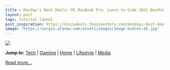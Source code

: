 ```yaml
---
title : Monday's Best Deals: M1 MacBook Pro, Learn to Code 2021 Bundle, Persona 5 Strikers, Stainless Steel Stock Pots, Lisa Frank Cosmetics, Callaway Golf Sale, and More
layout: post
tags: tutorial labnol
post_inspiration: https://kinjadeals.theinventory.com/mondays-best-deals-babbel-language-learning-car-seat-1846617654
image: "https://sergio.afanou.com/assets/images/image-midres-42.jpg"
---
```


<img src="https://i.kinja-img.com/gawker-media/image/upload/s---h4QZS-S--/c_fit,fl_progressive,q_80,w_636/wacdnntzjdu4on7pzfgh.jpg" /><p><strong>Jump to:</strong> <a href="#Tech">Tech</a> | <a href="#Gaming">Gaming</a> | <a href="#Home">Home</a> | <a href="#Lifestyle">Lifestyle</a> | <a href="#Media">Media</a><br></p><p><a href="https://kinjadeals.theinventory.com/mondays-best-deals-babbel-language-learning-car-seat-1846617654">Read more...</a></p>